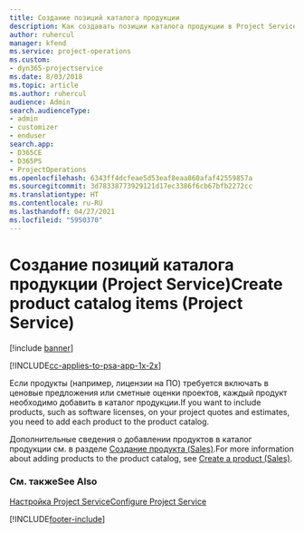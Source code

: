 ```yaml
---
title: Создание позиций каталога продукции
description: Как создавать позиции каталога продукции в Project Service
author: ruhercul
manager: kfend
ms.service: project-operations
ms.custom:
- dyn365-projectservice
ms.date: 8/03/2018
ms.topic: article
ms.author: ruhercul
audience: Admin
search.audienceType:
- admin
- customizer
- enduser
search.app:
- D365CE
- D365PS
- ProjectOperations
ms.openlocfilehash: 6343ff4dcfeae5d53eaf8eaa860afaf42559857a
ms.sourcegitcommit: 3d78338773929121d17ec3386f6cb67bfb2272cc
ms.translationtype: HT
ms.contentlocale: ru-RU
ms.lasthandoff: 04/27/2021
ms.locfileid: "5950370"
---
```

# <a name="create-product-catalog-items-project-service"></a><span data-ttu-id="b10a4-103">Создание позиций каталога продукции (Project Service)</span><span class="sxs-lookup"><span data-stu-id="b10a4-103">Create product catalog items (Project Service)</span></span>

[!include [banner](../includes/psa-now-project-operations.md)]

[!INCLUDE[cc-applies-to-psa-app-1x-2x](../includes/cc-applies-to-psa-app-1x-2x.md)]

<span data-ttu-id="b10a4-104">Если продукты (например, лицензии на ПО) требуется включать в ценовые предложения или сметные оценки проектов, каждый продукт необходимо добавить в каталог продукции.</span><span class="sxs-lookup"><span data-stu-id="b10a4-104">If you want to include products, such as software licenses, on your project quotes and estimates, you need to add each product to the product catalog.</span></span>  
  
 <span data-ttu-id="b10a4-105">Дополнительные сведения о добавлении продуктов в каталог продукции см. в разделе [Создание продукта (Sales)](/dynamics365/sales-enterprise/create-product-sales).</span><span class="sxs-lookup"><span data-stu-id="b10a4-105">For more information about adding products to the product catalog, see [Create a product (Sales)](/dynamics365/sales-enterprise/create-product-sales).</span></span>  
  
### <a name="see-also"></a><span data-ttu-id="b10a4-106">См. также</span><span class="sxs-lookup"><span data-stu-id="b10a4-106">See Also</span></span>  
 [<span data-ttu-id="b10a4-107">Настройка Project Service</span><span class="sxs-lookup"><span data-stu-id="b10a4-107">Configure Project Service</span></span>](../psa/configure.md)


[!INCLUDE[footer-include](../includes/footer-banner.md)]